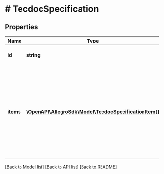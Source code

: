 # # TecdocSpecification

## Properties

Name | Type | Description | Notes
------------ | ------------- | ------------- | -------------
**id** | **string** | Identifier of technical specification. |
**items** | [**\OpenAPI\AllegroSdk\Model\TecdocSpecificationItem[]**](TecdocSpecificationItem.md) | Text representation of the technical specification. Provided for informational purposes only - ignored when creating (Post) or updating (Put) compatibility list in the offer. | [optional]

[[Back to Model list]](../../README.md#models) [[Back to API list]](../../README.md#endpoints) [[Back to README]](../../README.md)

